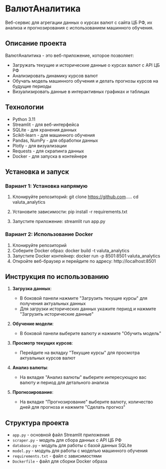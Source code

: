 # ВалютАналитика

Веб-сервис для агрегации данных о курсах валют с сайта ЦБ РФ, их анализа и прогнозирования с использованием машинного обучения.

## Описание проекта

ВалютАналитика - это веб-приложение, которое позволяет:
- Загружать текущие и исторические данные о курсах валют с API ЦБ РФ
- Анализировать динамику курсов валют
- Обучать модель машинного обучения и делать прогнозы курсов на будущие периоды
- Визуализировать данные в интерактивных графиках и таблицах

## Технологии

- Python 3.11
- Streamlit - для веб-интерфейса
- SQLite - для хранения данных
- Scikit-learn - для машинного обучения
- Pandas, NumPy - для обработки данных
- Plotly - для визуализации
- Requests - для скрапинга данных
- Docker - для запуска в контейнере

## Установка и запуск

### Вариант 1: Установка напрямую

1. Клонируйте репозиторий:
git clone https://github.com.....
cd valuta_analytics

2. Установите зависимости:
   pip install -r requirements.txt

3. Запустите приложение:
   streamlit run app.py
   
### Вариант 2: Использование Docker

1. Клонируйте репозиторий
2. Соберите Docker образ:
   docker build -t valuta_analytics
3. Запустите Docker контейнер:
   docker run -p 8501:8501 valuta_analytics
4. Откройте веб-браузер и перейдите по адресу: http://localhost:8501

## Инструкция по использованию

1. **Загрузка данных**:
   - В боковой панели нажмите "Загрузить текущие курсы" для получения актуальных данных
   - Для загрузки исторических данных укажите период и нажмите "Загрузить исторические данные"

2. **Обучение модели**:
   - В боковой панели выберите валюту и нажмите "Обучить модель"

3. **Просмотр текущих курсов**:
   - Перейдите на вкладку "Текущие курсы" для просмотра актуальных курсов валют

4. **Анализ валюты**:
   - На вкладке "Анализ валюты" выберите интересующую вас валюту и период для детального анализа

5. **Прогнозирование**:
   - На вкладке "Прогнозирование" выберите валюту, количество дней для прогноза и нажмите "Сделать прогноз"

## Структура проекта

- `app.py` - основной файл Streamlit приложения
- `scraper.py` - модуль для сбора данных с API ЦБ РФ
- `database.py` - модуль для работы с базой данных SQLite
- `model.py` - модуль для работы с моделью машинного обучения
- `requirements.txt` - файл с зависимостями
- `Dockerfile` - файл для сборки Docker образа
